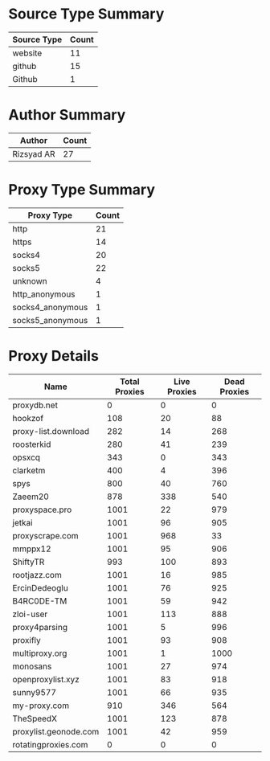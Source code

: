 # Source Type Summary

| Source Type | Count |
|-------------|-------|
| website | 11 |
| github | 15 |
| Github | 1 |


# Author Summary

| Author | Count |
|--------|-------|
| Rizsyad AR | 27 |


# Proxy Type Summary

| Proxy Type | Count |
|------------|-------|
| http | 21 |
| https | 14 |
| socks4 | 20 |
| socks5 | 22 |
| unknown | 4 |
| http_anonymous | 1 |
| socks4_anonymous | 1 |
| socks5_anonymous | 1 |


# Proxy Details

| Name | Total Proxies | Live Proxies | Dead Proxies |
|------|---------------|--------------|---------------|
| proxydb.net | 0 | 0 | 0 |
| hookzof | 108 | 20 | 88 |
| proxy-list.download | 282 | 14 | 268 |
| roosterkid | 280 | 41 | 239 |
| opsxcq | 343 | 0 | 343 |
| clarketm | 400 | 4 | 396 |
| spys | 800 | 40 | 760 |
| Zaeem20 | 878 | 338 | 540 |
| proxyspace.pro | 1001 | 22 | 979 |
| jetkai | 1001 | 96 | 905 |
| proxyscrape.com | 1001 | 968 | 33 |
| mmppx12 | 1001 | 95 | 906 |
| ShiftyTR | 993 | 100 | 893 |
| rootjazz.com | 1001 | 16 | 985 |
| ErcinDedeoglu | 1001 | 76 | 925 |
| B4RC0DE-TM | 1001 | 59 | 942 |
| zloi-user | 1001 | 113 | 888 |
| proxy4parsing | 1001 | 5 | 996 |
| proxifly | 1001 | 93 | 908 |
| multiproxy.org | 1001 | 1 | 1000 |
| monosans | 1001 | 27 | 974 |
| openproxylist.xyz | 1001 | 83 | 918 |
| sunny9577 | 1001 | 66 | 935 |
| my-proxy.com | 910 | 346 | 564 |
| TheSpeedX | 1001 | 123 | 878 |
| proxylist.geonode.com | 1001 | 42 | 959 |
| rotatingproxies.com | 0 | 0 | 0 |
